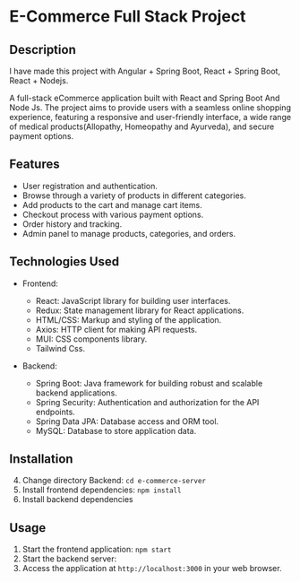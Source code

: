 # E-Commerce Full Stack Project
## Description

I have made this project with Angular + Spring Boot, React + Spring Boot, React + Nodejs.

A full-stack eCommerce application built with React and Spring Boot And Node Js. The project aims to provide users with a seamless online shopping experience, featuring a responsive and user-friendly interface, a wide range of medical products(Allopathy, Homeopathy and Ayurveda), and secure payment options.

## Features
- User registration and authentication.
- Browse through a variety of products in different categories.
- Add products to the cart and manage cart items.
- Checkout process with various payment options.
- Order history and tracking.
- Admin panel to manage products, categories, and orders.

## Technologies Used
- Frontend:
  - React: JavaScript library for building user interfaces.
  - Redux: State management library for React applications.
  - HTML/CSS: Markup and styling of the application.
  - Axios: HTTP client for making API requests.
  - MUI: CSS components library.
  - Tailwind Css.

- Backend:
  - Spring Boot: Java framework for building robust and scalable backend applications.
  - Spring Security: Authentication and authorization for the API endpoints.
  - Spring Data JPA: Database access and ORM tool.
  - MySQL: Database to store application data.

## Installation

4. Change directory Backend: `cd e-commerce-server`
5. Install frontend dependencies: `npm install`
6. Install backend dependencies

## Usage

1. Start the frontend application: `npm start`
2. Start the backend server:
3. Access the application at `http://localhost:3000` in your web browser.